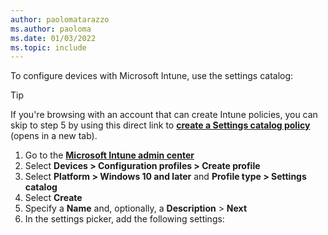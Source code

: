 ```yaml
---
author: paolomatarazzo
ms.author: paoloma
ms.date: 01/03/2022
ms.topic: include
---
```


To configure devices with Microsoft Intune, use the settings catalog:

  > [!TIP]
  > If you're browsing with an account that can create Intune policies, you can skip to step 5 by using this direct link to <a href="https://go.microsoft.com/fwlink/?linkid=2109431#view/Microsoft_Intune_Workflows/SettingsCatalogWizardBlade/mode/create/platform/Windows%2010%20and%20later/policyType/SettingsCatalogWindows10" target="_blank"><b>create a Settings catalog policy</b></a> (opens in a new tab).

1. Go to the <a href="https://go.microsoft.com/fwlink/?linkid=2109431" target="_blank"><b>Microsoft Intune admin center</b></a>
2. Select **Devices > Configuration profiles > Create profile**
3. Select **Platform > Windows 10 and later** and **Profile type > Settings catalog**
4. Select **Create**
5. Specify a **Name** and, optionally, a **Description** > **Next**
6. In the settings picker, add the following settings: